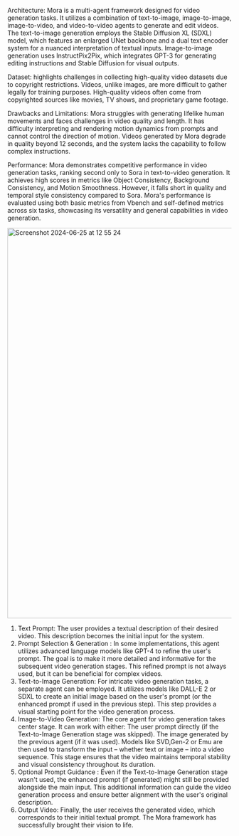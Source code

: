 Architecture:
  Mora is a multi-agent framework designed for video generation tasks. It utilizes a combination of text-to-image, image-to-image, image-to-video, and video-to-video agents to generate and edit videos. The text-to-image generation employs the Stable Diffusion XL (SDXL) model, which features an enlarged UNet backbone and a dual text encoder system for a nuanced interpretation of textual inputs. Image-to-image generation uses InstructPix2Pix, which integrates GPT-3 for generating editing instructions and Stable Diffusion for visual outputs.

Dataset:
 highlights challenges in collecting high-quality video datasets due to copyright restrictions. Videos, unlike images, are more difficult to gather legally for training purposes. High-quality videos often come from copyrighted sources like movies, TV shows, and proprietary game footage.

Drawbacks and Limitations:
Mora struggles with generating lifelike human movements and faces challenges in video quality and length. It has difficulty interpreting and rendering motion dynamics from prompts and cannot control the direction of motion. Videos generated by Mora degrade in quality beyond 12 seconds, and the system lacks the capability to follow complex instructions.

Performance:
 Mora demonstrates competitive performance in video generation tasks, ranking second only to Sora in text-to-video generation. It achieves high scores in metrics like Object Consistency, Background Consistency, and Motion Smoothness. However, it falls short in quality and temporal style consistency compared to Sora. Mora's performance is evaluated using both basic metrics from Vbench and self-defined metrics across six tasks, showcasing its versatility and general capabilities in video generation.


<img width="878" alt="Screenshot 2024-06-25 at 12 55 24" src="https://github.com/usha3211-coder/Research-Development/assets/150019156/d259c14d-ba69-439f-8a1c-fd0efc891f68">


1. Text Prompt: The user provides  a textual description of their desired video. This description becomes the initial input for the system.
2. Prompt Selection & Generation : In some implementations, this agent utilizes advanced language models like GPT-4 to refine the user's prompt. The goal is to make it more detailed and informative for the subsequent video generation stages. This refined prompt is not always used, but it can be beneficial for complex videos.
3. Text-to-Image Generation: For intricate video generation tasks, a separate agent can be employed. It utilizes models like DALL-E 2 or SDXL to create an initial image based on the user's prompt (or the enhanced prompt if used in the previous step). This step provides a visual starting point for the video generation process.
4. Image-to-Video Generation: The core agent for video generation takes center stage. It can work with either:
The user prompt directly (if the Text-to-Image Generation stage was skipped).
The image generated by the previous agent (if it was used).
Models like SVD,Gen-2 or Emu are then used to transform the input – whether text or image – into a video sequence. This stage ensures that the video maintains temporal stability and visual consistency throughout its duration.
5. Optional Prompt Guidance : Even if the Text-to-Image Generation stage wasn't used, the enhanced prompt (if generated) might still be provided alongside the main input. This additional information can guide the video generation process and ensure better alignment with the user's original description.
6. Output Video: Finally, the user receives the generated video, which corresponds to their initial textual prompt. The Mora framework has successfully brought their vision to life.

